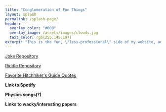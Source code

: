 ```yaml
---
title: "Conglomeration of Fun Things"
layout: splash
permalink: /splash-page/
header:
  overlay_color: "#000"
  overlay_image: /assets/images/clouds.jpg
  text_color: rgb(255,145,197)
excerpt: "This is the fun, \"less-professional\" side of my website, and whilst it's still under construction, it brings me great joy. Go forth and explore (in a few weeks or so)!"
---
```


[Joke Repository](/jokes/)

[Riddle Repository](/riddles.md)

[Favorite Hitchhiker's Guide Quotes](/quotes.md)

**Link to Spotify**

**Physics songs(?)**

**Links to wacky/interesting papers**
